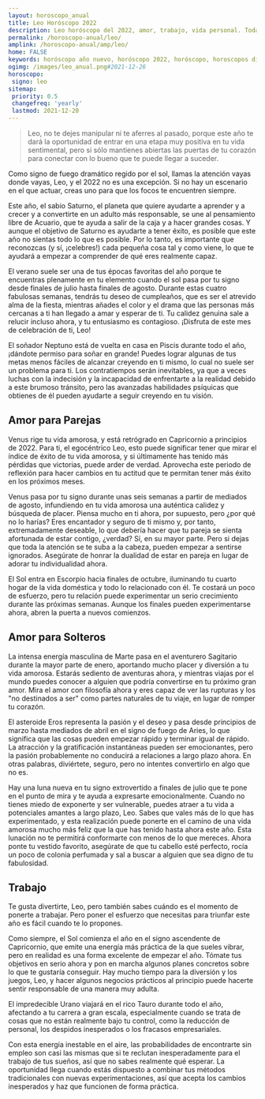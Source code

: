 ```yaml
---
layout: horoscopo_anual
title: Leo Horóscopo 2022 
description: Leo horóscopo del 2022, amor, trabajo, vida personal. Todas las predicciones para Leo 2022 gratis. Disfruta este año nuevo.
permalink: /horoscopo-anual/leo/
amplink: /horoscopo-anual/amp/leo/
home: FALSE
keywords: horóscopo año nuevo, horóscopo 2022, horóscopo, horoscopos diarios gratis del dia de hoy, horóscopo diario gratis,horóscopo ano nuevo 2022, horóscopo esperanza gracia, horoscopo Leo 2022, horoscop, horóscopos gratis, horoscopo Leo, horoscopo Leo 2022 gratis, Tarot, Astrologia, Zodíaco, Leo, horoscopo gratis,tarot en femenino,videncia gratuita,horoscopos gratuitos,horóscopos, astrologia,videncia gratis
ogimg: /images/leo_anual.png#2021-12-26
horoscopo:
 signo: leo
sitemap:
 priority: 0.5
 changefreq: 'yearly'
 lastmod: 2021-12-20
---
```





> Leo, no te dejes manipular ni te aferres al pasado, porque este año te dará la oportunidad de entrar en una etapa muy positiva en tu vida sentimental, pero si sólo mantienes abiertas las puertas de tu corazón para conectar con lo bueno que te puede llegar a suceder.


Como signo de fuego dramático regido por el sol, llamas la atención vayas donde vayas, Leo, y el 2022 no es una excepción. Si no hay un escenario en el que actuar, creas uno para que los focos te encuentren siempre.

Este año, el sabio Saturno, el planeta que quiere ayudarte a aprender y a crecer y a convertirte en un adulto más responsable, se une al pensamiento libre de Acuario, que te ayuda a salir de la caja y a hacer grandes cosas. Y aunque el objetivo de Saturno es ayudarte a tener éxito, es posible que este año no sientas todo lo que es posible. Por lo tanto, es importante que reconozcas (y sí, ¡celebres!) cada pequeña cosa tal y como viene, lo que te ayudará a empezar a comprender de qué eres realmente capaz.

El verano suele ser una de tus épocas favoritas del año porque te encuentras plenamente en tu elemento cuando el sol pasa por tu signo desde finales de julio hasta finales de agosto. Durante estas cuatro fabulosas semanas, tendrás tu deseo de cumpleaños, que es ser el atrevido alma de la fiesta, mientras añades el color y el drama que las personas más cercanas a ti han llegado a amar y esperar de ti. Tu calidez genuina sale a relucir incluso ahora, y tu entusiasmo es contagioso. ¡Disfruta de este mes de celebración de ti, Leo!

El soñador Neptuno está de vuelta en casa en Piscis durante todo el año, ¡dándote permiso para soñar en grande! Puedes lograr algunas de tus metas menos fáciles de alcanzar creyendo en ti mismo, lo cual no suele ser un problema para ti. Los contratiempos serán inevitables, ya que a veces luchas con la indecisión y la incapacidad de enfrentarte a la realidad debido a este brumoso tránsito, pero las avanzadas habilidades psíquicas que obtienes de él pueden ayudarte a seguir creyendo en tu visión.

## Amor para Parejas

Venus rige tu vida amorosa, y está retrógrado en Capricornio a principios de 2022. Para ti, el egocéntrico Leo, esto puede significar tener que mirar el índice de éxito de tu vida amorosa, y si últimamente has tenido más pérdidas que victorias, puede arder de verdad. Aprovecha este periodo de reflexión para hacer cambios en tu actitud que te permitan tener más éxito en los próximos meses.

Venus pasa por tu signo durante unas seis semanas a partir de mediados de agosto, infundiendo en tu vida amorosa una auténtica calidez y búsqueda de placer. Piensa mucho en ti ahora, por supuesto, pero ¿por qué no lo harías? Eres encantador y seguro de ti mismo y, por tanto, extremadamente deseable, lo que debería hacer que tu pareja se sienta afortunada de estar contigo, ¿verdad? Sí, en su mayor parte. Pero si dejas que toda la atención se te suba a la cabeza, pueden empezar a sentirse ignorados. Asegúrate de honrar la dualidad de estar en pareja en lugar de adorar tu individualidad ahora.

El Sol entra en Escorpio hacia finales de octubre, iluminando tu cuarto hogar de la vida doméstica y todo lo relacionado con él. Te costará un poco de esfuerzo, pero tu relación puede experimentar un serio crecimiento durante las próximas semanas. Aunque los finales pueden experimentarse ahora, abren la puerta a nuevos comienzos.

## Amor para Solteros

La intensa energía masculina de Marte pasa en el aventurero Sagitario durante la mayor parte de enero, aportando mucho placer y diversión a tu vida amorosa. Estarás sediento de aventuras ahora, y mientras viajas por el mundo puedes conocer a alguien que podría convertirse en tu próximo gran amor. Mira el amor con filosofía ahora y eres capaz de ver las rupturas y los "no destinados a ser" como partes naturales de tu viaje, en lugar de romper tu corazón.

El asteroide Eros representa la pasión y el deseo y pasa desde principios de marzo hasta mediados de abril en el signo de fuego de Aries, lo que significa que las cosas pueden empezar rápido y terminar igual de rápido. La atracción y la gratificación instantáneas pueden ser emocionantes, pero la pasión probablemente no conducirá a relaciones a largo plazo ahora. En otras palabras, diviértete, seguro, pero no intentes convertirlo en algo que no es.

Hay una luna nueva en tu signo extrovertido a finales de julio que te pone en el punto de mira y te ayuda a expresarte emocionalmente. Cuando no tienes miedo de exponerte y ser vulnerable, puedes atraer a tu vida a potenciales amantes a largo plazo, Leo. Sabes que vales más de lo que has experimentado, y esta realización puede ponerte en el camino de una vida amorosa mucho más feliz que la que has tenido hasta ahora este año. Esta lunación no te permitirá conformarte con menos de lo que mereces. Ahora ponte tu vestido favorito, asegúrate de que tu cabello esté perfecto, rocía un poco de colonia perfumada y sal a buscar a alguien que sea digno de tu fabulosidad.

## Trabajo

Te gusta divertirte, Leo, pero también sabes cuándo es el momento de ponerte a trabajar. Pero poner el esfuerzo que necesitas para triunfar este año es fácil cuando te lo propones.

Como siempre, el Sol comienza el año en el signo ascendente de Capricornio, que emite una energía más práctica de la que sueles vibrar, pero en realidad es una forma excelente de empezar el año. Tómate tus objetivos en serio ahora y pon en marcha algunos planes concretos sobre lo que te gustaría conseguir. Hay mucho tiempo para la diversión y los juegos, Leo, y hacer algunos negocios prácticos al principio puede hacerte sentir responsable de una manera muy adulta.

El impredecible Urano viajará en el rico Tauro durante todo el año, afectando a tu carrera a gran escala, especialmente cuando se trata de cosas que no están realmente bajo tu control, como la reducción de personal, los despidos inesperados o los fracasos empresariales.

Con esta energía inestable en el aire, las probabilidades de encontrarte sin empleo son casi las mismas que si te reclutan inesperadamente para el trabajo de tus sueños, así que no sabes realmente qué esperar. La oportunidad llega cuando estás dispuesto a combinar tus métodos tradicionales con nuevas experimentaciones, así que acepta los cambios inesperados y haz que funcionen de forma práctica.
